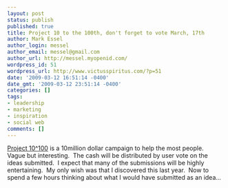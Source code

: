 ```yaml
---
layout: post
status: publish
published: true
title: Project 10 to the 100th, don't forget to vote March, 17th
author: Mark Essel
author_login: messel
author_email: messel@gmail.com
author_url: http://messel.myopenid.com/
wordpress_id: 51
wordpress_url: http://www.victusspiritus.com/?p=51
date: '2009-03-12 16:51:14 -0400'
date_gmt: '2009-03-12 23:51:14 -0400'
categories: []
tags:
- leadership
- marketing
- inspiration
- social web
comments: []
---
```

<p><a href="http://www.project10tothe100.com/index.html">Project 10^100</a> is a 10million dollar campaign to help the most people.&#0160; Vague but interesting.&#0160; The cash will be distributed by user vote on the ideas submitted.&#0160; I expect that many of the submissions will be highly entertaining.&#0160; My only wish was that I discovered this last year.&#0160; Now to spend a few hours thinking about what I would have submitted as an idea...</p>
